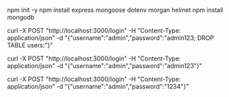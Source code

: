 npm init -y
npm install express mongoose dotenv morgan helmet
npm install mongodb

curl -X POST "http://localhost:3000/login" -H "Content-Type: application/json" -d "{\"username\":\"admin\",\"password\":\"admin123; DROP TABLE users:\"}"

curl -X POST "http://localhost:3000/login" -H "Content-Type: application/json" -d "{\"username\":\"admin\",\"password\":\"admin123\"}"

curl -X POST "http://localhost:3000/login" -H "Content-Type: application/json" -d "{\"username\":\"admin\",\"password\":\"1234\"}"
